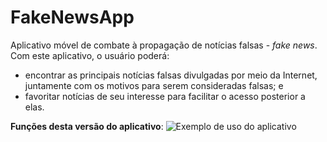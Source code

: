 # FakeNewsApp
Aplicativo móvel de combate à propagação de notícias falsas - *fake news*. Com este aplicativo, o usuário poderá: 
* encontrar as principais notícias falsas divulgadas por meio da Internet, juntamente com os motivos para serem consideradas falsas; e 
* favoritar notícias de seu interesse para facilitar o acesso posterior a elas.

**Funções desta versão do aplicativo**:
![Exemplo de uso do aplicativo](https://github.com/gcc132-mis/fakenewsapp/blob/aula1/sample.gif)